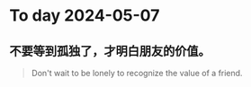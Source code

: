 
# To day 2024-05-07


## 不要等到孤独了，才明白朋友的价值。
> Don't wait to be lonely to recognize the value of a friend.

    